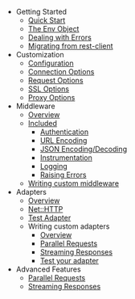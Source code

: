 * Getting Started
  * [Quick Start](getting-started/quick-start.md)
  * [The Env Object](getting-started/env-object.md)
  * [Dealing with Errors](getting-started/errors.md)
  * [Migrating from rest-client](getting-started/rest-client-migration.md)
* Customization
  * [Configuration](customization/index.md)
  * [Connection Options](customization/connection-options.md)
  * [Request Options](customization/request-options.md)
  * [SSL Options](customization/ssl-options.md)
  * [Proxy Options](customization/proxy-options.md)
* Middleware
  * [Overview](middleware/index.md)
  * [Included](middleware/included/index.md)
    * [Authentication](middleware/included/authentication.md)
    * [URL Encoding](middleware/included/url-encoding.md)
    * [JSON Encoding/Decoding](middleware/included/json.md)
    * [Instrumentation](middleware/included/instrumentation.md)
    * [Logging](middleware/included/logging.md)
    * [Raising Errors](middleware/included/raising-errors.md)
  * [Writing custom middleware](middleware/custom-middleware.md)
* Adapters
  * [Overview](adapters/index.md)
  * [Net::HTTP](adapters/net-http.md)
  * [Test Adapter](adapters/test-adapter.md)
  * Writing custom adapters
    * [Overview](adapters/custom/index.md)
    * [Parallel Requests](adapters/custom/parallel-requests.md)
    * [Streaming Responses](adapters/custom/streaming.md)
    * [Test your adapter](adapters/custom/testing.md)
* Advanced Features
  * [Parallel Requests](advanced/parallel-requests.md)
  * [Streaming Responses](advanced/streaming-responses.md)
